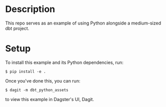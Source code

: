 # Description

This repo serves as an example of using Python alongside a medium-sized dbt project.

# Setup

To install this example and its Python dependencies, run:

```
$ pip install -e .
```

Once you've done this, you can run:

```
$ dagit -m dbt_python_assets
```

to view this example in Dagster's UI, Dagit.
